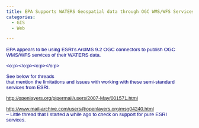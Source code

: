```yaml
---
title: EPA Supports WATERS Geospatial data through OGC WMS/WFS Services
categories:
  - GIS
  - Web

---
```

<p class="MsoNormal">
  <font size="2" color="navy" face="Arial"><span style="font-size: 10pt; color: navy; font-family: Arial;">EPA appears to be using ESRI&#8217;s ArcIMS 9.2 OGC connectors to publish OGC WMS/WFS services of their WATERS data.<o:p></o:p></span></font>
</p>

<font size="2" color="navy" face="Arial"><span style="font-size: 10pt; color: navy; font-family: Arial;"><o:p></o:p></span></font><font size="2" color="navy" face="Arial"><span style="font-size: 10pt; color: navy; font-family: Arial;"><o:p></o:p></span></font>

<p class="MsoNormal">
  <font size="2" color="navy" face="Arial"><span style="font-size: 10pt; color: navy; font-family: Arial;">See below for threads<br /> that mention the limitations and issues with working with these semi-standard<br /> services from ESRI.<o:p></o:p></span></font>
</p>

<p class="MsoNormal">
  <font size="2" color="navy" face="Arial"><span style="font-size: 10pt; color: navy; font-family: Arial;"><o:p></o:p></span></font>
</p>

<p class="MsoNormal">
  <font size="2" color="navy" face="Arial"><span style="font-size: 10pt; color: navy; font-family: Arial;"><a title="blocked::http://openlayers.org/pipermail/users/2007-May/001571.html" href="http://openlayers.org/pipermail/users/2007-May/001571.html" class="broken_link">http://openlayers.org/pipermail/users/2007-May/001571.html</a><o:p></o:p></span></font>
</p>

<p class="MsoNormal">
  <font size="2" color="navy" face="Arial"><span style="font-size: 10pt; color: navy; font-family: Arial;"><a title="blocked::http://www.mail-archive.com/users@openlayers.org/msg04240.html" href="http://www.mail-archive.com/users@openlayers.org/msg04240.html">http://www.mail-archive.com/users@openlayers.org/msg04240.html</a><br /> &#8211; Little thread that I started a while ago to check on support for pure ESRI<br /> services.<o:p></o:p></span></font>
</p>